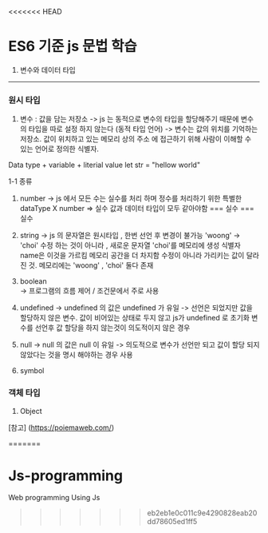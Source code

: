 <<<<<<< HEAD
# ES6 기준 js 문법 학습

1. 변수와 데이터 타입

***
### 원시 타입 
1. 변수 : 값을 담는 저장소
-> js 는 동적으로 변수의 타입을 할당해주기 때문에 변수의 타입을 따로 설정
하지 않는다 (동적 타입 언어)
-> 변수는 값의 위치를 기억하는 저장소. 값이 위치하고 있는 메모리 상의 주소
에 접근하기 위해 사람이 이해할 수 있는 언어로 정의한 식별자.

Data type + variable + literial value
let str = "hellow world" 

1-1 종류 
1. number
-> js 에서 모든 수는 실수를 처리 하며 정수를 처리하기 위한 특별한 dataType X
number => 실수
값과 데이터 타입이 모두 같아야함 === 
실수 === 실수

2. string
-> js 의 문자열은 원시타입 , 한번 선언 후 변경이 불가능
'woong' -> 'choi' 수정 하는 것이 아니라 , 
새로운 문자열 'choi'를 메모리에 생성 식별자 name은 이것을 가르킴
메모리 공간을 더 차지함 수정이 아니라 가리키는 값이 달라진 것.
메모리에는 'woong' , 'choi' 둘다 존재

3. boolean 	
-> 프로그램의 흐름 제어 / 조건문에서 주로 사용

4. undefined
-> undefined 의 값은 undefined 가 유일
-> 선언은 되었지만 값을 할당하지 않은 변수. 값이 비어있는 상태로 두지 않고 js가 undefined 로 초기화
 변수를 선언후 값 할당을 하지 않는것이 의도적이지 않은 경우

5. null
-> null 의 값은 null 이 유일
-> 의도적으로 변수가 선언만 되고 
값이 할당 되지 않았다는 것을 명시 해야하는 경우 사용

6. symbol

### 객체 타입

1. Object 

[참고] (https://poiemaweb.com/)


=======
# Js-programming
Web programming Using Js
>>>>>>> eb2eb1e0c011c9e4290828eab20dd78605ed1ff5
